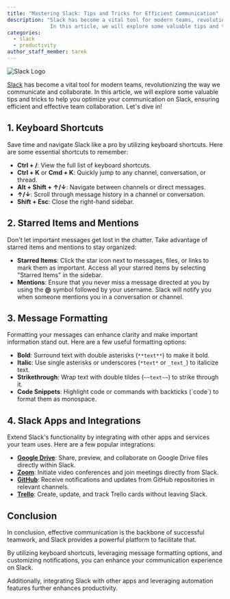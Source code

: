 ```yaml
---
title: "Mastering Slack: Tips and Tricks for Efficient Communication"
description: "Slack has become a vital tool for modern teams, revolutionizing the way we communicate and collaborate. 
              In this article, we will explore some valuable tips and tricks to help you optimize your communication on Slack, ensuring efficient and effective team collaboration."
categories:
  - slack
  - productivity
author_staff_member: tarek
---
```

![Slack Logo](https://upload.wikimedia.org/wikipedia/commons/b/b9/Slack_Technologies_Logo.svg)

[Slack](https://slack.com/) has become a vital tool for modern teams, revolutionizing the way we communicate and collaborate. 
In this article, we will explore some valuable tips and tricks to help you optimize your communication on Slack, ensuring efficient and effective team collaboration. Let's dive in!

## **1. Keyboard Shortcuts**

Save time and navigate Slack like a pro by utilizing keyboard shortcuts. Here are some essential shortcuts to remember:

- **Ctrl + /**: View the full list of keyboard shortcuts.
- **Ctrl + K** or **Cmd + K**: Quickly jump to any channel, conversation, or thread.
- **Alt + Shift + ↑/↓**: Navigate between channels or direct messages.
- **↑/↓**: Scroll through message history in a channel or conversation.
- **Shift + Esc**: Close the right-hand sidebar.

## **2. Starred Items and Mentions**

Don't let important messages get lost in the chatter. Take advantage of starred items and mentions to stay organized:

- **Starred Items**: Click the star icon next to messages, files, or links to mark them as important. Access all your starred items by selecting "Starred Items" in the sidebar.
- **Mentions**: Ensure that you never miss a message directed at you by using the **@** symbol followed by your username. Slack will notify you when someone mentions you in a conversation or channel.

## **3. Message Formatting**

Formatting your messages can enhance clarity and make important information stand out. Here are a few useful formatting options:

- **Bold**: Surround text with double asterisks (`**text**`) to make it bold.
- **Italic**: Use single asterisks or underscores (`*text*` or `_text_`) to italicize text.
- **Strikethrough**: Wrap text with double tildes (`~~text~~`) to strike through it.
- **Code Snippets**: Highlight code or commands with backticks (\`code\`) to format them as monospace.

## **4. Slack Apps and Integrations**

Extend Slack's functionality by integrating with other apps and services your team uses. Here are a few popular integrations:

- **[Google Drive](https://slack.com/apps/A6NL8MJ6Q-google-drive)**: Share, preview, and collaborate on Google Drive files directly within Slack.
- **[Zoom](https://slack.com/apps/A5GE9BMQC-zoom)**: Initiate video conferences and join meetings directly from Slack.
- **[GitHub](https://slack.com/apps/A01BP7R4KNY-github)**: Receive notifications and updates from GitHub repositories in relevant channels.
- **[Trello](https://slack.com/apps/A074YH40Z-trello)**: Create, update, and track Trello cards without leaving Slack.

## **Conclusion**
In conclusion, effective communication is the backbone of successful teamwork, and Slack provides a powerful platform to facilitate that. 

By utilizing keyboard shortcuts, leveraging message formatting options, and customizing notifications, you can enhance your communication experience on Slack. 

Additionally, integrating Slack with other apps and leveraging automation features further enhances productivity.